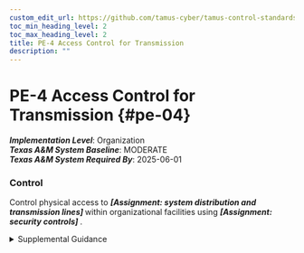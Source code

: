 ```yaml
---
custom_edit_url: https://github.com/tamus-cyber/tamus-control-standards/tree/main/content/tamus.edu/TAMUS_profile.yaml
toc_min_heading_level: 2
toc_max_heading_level: 2
title: PE-4 Access Control for Transmission
description: ""
---
```


# PE-4 Access Control for Transmission {#pe-04}

_**Implementation Level**_: Organization\
_**Texas A&M System Baseline**_: MODERATE\
_**Texas A&M System Required By**_: 2025-06-01

### Control

Control physical access to <strong title="pe-04_odp.01"> <em>[Assignment: system distribution and transmission lines]</em> </strong> within organizational facilities using <strong title="pe-04_odp.02"> <em>[Assignment: security controls]</em> </strong>.


<details><summary>Supplemental Guidance</summary>Security controls applied to system distribution and transmission lines prevent accidental damage, disruption, and physical tampering. Such controls may also be necessary to prevent eavesdropping or modification of unencrypted transmissions. Security controls used to control physical access to system distribution and transmission lines include disconnected or locked spare jacks, locked wiring closets, protection of cabling by conduit or cable trays, and wiretapping sensors.</details>
